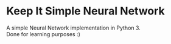 # Keep It Simple Neural Network
A simple Neural Network implementation in Python 3.<br/>
Done for learning purposes :)
